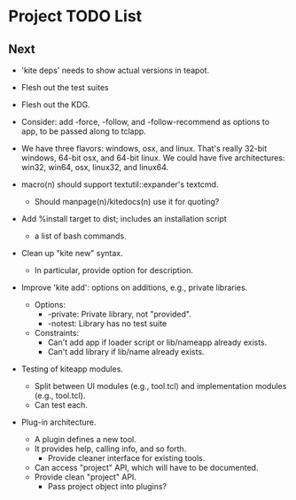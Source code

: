 # Project TODO List

## Next

* 'kite deps' needs to show actual versions in teapot.
* Flesh out the test suites
* Flesh out the KDG.

* Consider: add -force, -follow, and -follow-recommend as options to app,
  to be passed along to tclapp.
* We have three flavors: windows, osx, and linux.  That's really
  32-bit windows, 64-bit osx, and 64-bit linux.  We could have five
  architectures: win32, win64, osx, linux32, and linux64. 

* macro(n) should support textutil::expander's textcmd.
  * Should manpage(n)/kitedocs(n) use it for quoting?
* Add %install target to dist; includes an installation script
  * a list of bash commands.
* Clean up "kite new" syntax.  
  * In particular, provide option for description.

* Improve 'kite add': options on additions, e.g., private libraries.
  * Options:
    * -private: Private library, not "provided".
    * -notest: Library has no test suite 
  * Constraints:
    * Can't add app if loader script or lib/nameapp already exists.
    * Can't add library if lib/name already exists.
* Testing of kiteapp modules.
  * Split between UI modules (e.g., <name>tool.tcl) and implementation
    modules (e.g., tool.tcl).
  * Can test each.
* Plug-in architecture.
  * A plugin defines a new tool.
  * It provides help, calling info, and so forth.
    * Provide cleaner interface for existing tools.
  * Can access "project" API, which will have to be documented.
  * Provide clean "project" API.
    * Pass project object into plugins?

